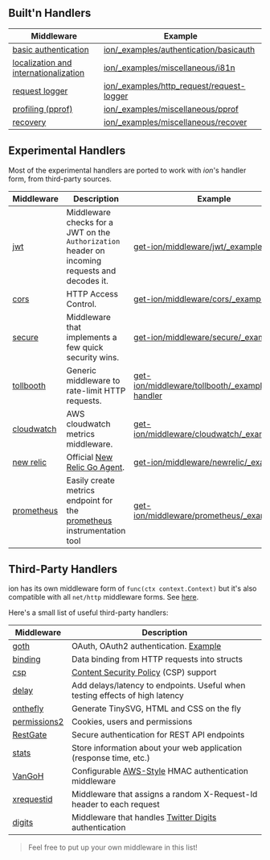 Built'n Handlers
------------

| Middleware | Example |
| -----------|-------------|
| [basic authentication](basicauth) | [ion/_examples/authentication/basicauth](https://github.com/get-ion/ion/tree/master/_examples/authentication/basicauth) |
| [localization and internationalization](i18n) | [ion/_examples/miscellaneous/i81n](https://github.com/get-ion/ion/tree/master/_examples/miscellaneous/i18n) |
| [request logger](logger) | [ion/_examples/http_request/request-logger](https://github.com/get-ion/ion/tree/master/_examples/http_request/request-logger) |
| [profiling (pprof)](pprof) | [ion/_examples/miscellaneous/pprof](https://github.com/get-ion/ion/tree/master/_examples/miscellaneous/pprof) |
| [recovery](recover) | [ion/_examples/miscellaneous/recover](https://github.com/get-ion/ion/tree/master/_examples/miscellaneous/recover) |

Experimental Handlers
------------

Most of the experimental handlers are ported to work with _ion_'s handler form, from third-party sources.

| Middleware | Description | Example |
| -----------|--------|-------------|
| [jwt](https://github.com/get-ion/middleware/tree/master/jwt) | Middleware checks for a JWT on the `Authorization` header on incoming requests and decodes it. | [get-ion/middleware/jwt/_example](https://github.com/get-ion/middleware/tree/master/jwt/_example) |
| [cors](https://github.com/get-ion/middleware/tree/master/cors) | HTTP Access Control. | [get-ion/middleware/cors/_example](https://github.com/get-ion/middleware/tree/master/cors/_example) |
| [secure](https://github.com/get-ion/middleware/tree/master/secure) | Middleware that implements a few quick security wins. | [get-ion/middleware/secure/_example](https://github.com/get-ion/middleware/tree/master/secure/_example/main.go) |
| [tollbooth](https://github.com/get-ion/middleware/tree/master/tollboothic) | Generic middleware to rate-limit HTTP requests. | [get-ion/middleware/tollbooth/_examples/limit-handler](https://github.com/get-ion/middleware/tree/master/tollbooth/_examples/limit-handler) |
| [cloudwatch](https://github.com/get-ion/middleware/tree/master/cloudwatch) |  AWS cloudwatch metrics middleware. |[get-ion/middleware/cloudwatch/_example](https://github.com/get-ion/middleware/tree/master/cloudwatch/_example) |
| [new relic](https://github.com/get-ion/middleware/tree/master/newrelic) | Official [New Relic Go Agent](https://github.com/newrelic/go-agent). | [get-ion/middleware/newrelic/_example](https://github.com/get-ion/middleware/tree/master/newrelic/_example) |
| [prometheus](https://github.com/get-ion/middleware/tree/master/prometheus)| Easily create metrics endpoint for the [prometheus](http://prometheus.io) instrumentation tool | [get-ion/middleware/prometheus/_example](https://github.com/get-ion/middleware/tree/master/prometheus/_example) |

Third-Party Handlers
------------

ion has its own middleware form of `func(ctx context.Context)` but it's also compatible with all `net/http` middleware forms. See [here](https://github.com/get-ion/ion/tree/master/_examples/convert-handlers).

Here's a small list of useful third-party handlers:

| Middleware | Description |
| -----------|-------------|
| [goth](https://github.com/markbates/goth) | OAuth, OAuth2 authentication. [Example](https://github.com/get-ion/ion/tree/master/_examples/authentication/oauth2) |
| [binding](https://github.com/mholt/binding) | Data binding from HTTP requests into structs |
| [csp](https://github.com/awakenetworks/csp) | [Content Security Policy](https://www.w3.org/TR/CSP2/) (CSP) support |
| [delay](https://github.com/jeffbmartinez/delay) | Add delays/latency to endpoints. Useful when testing effects of high latency |
| [onthefly](https://github.com/xyproto/onthefly) | Generate TinySVG, HTML and CSS on the fly |
| [permissions2](https://github.com/xyproto/permissions2) | Cookies, users and permissions |
| [RestGate](https://github.com/pjebs/restgate) | Secure authentication for REST API endpoints |
| [stats](https://github.com/thoas/stats) | Store information about your web application (response time, etc.) |
| [VanGoH](https://github.com/auroratechnologies/vangoh) | Configurable [AWS-Style](http://docs.aws.amazon.com/AmazonS3/latest/dev/RESTAuthentication.html) HMAC authentication middleware |
| [xrequestid](https://github.com/pilu/xrequestid) | Middleware that assigns a random X-Request-Id header to each request |
| [digits](https://github.com/bamarni/digits) | Middleware that handles [Twitter Digits](https://get.digits.com/) authentication |


> Feel free to put up your own middleware in this list!